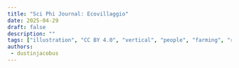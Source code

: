 ```yaml
---
title: "Sci Phi Journal: Ecovillaggio"
date: 2025-04-29
draft: false
description: ""
tags: ["illustration", "CC BY 4.0", "vertical", "people", "farming", "robots"]
authors:
 - dustinjacobus
---
```



